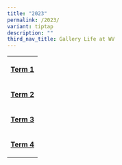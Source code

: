```yaml
---
title: "2023"
permalink: /2023/
variant: tiptap
description: ""
third_nav_title: Gallery Life at WV
---
```

<table style="minWidth: 25px">
<colgroup>
<col>
</colgroup>
<tbody>
<tr>
<th rowspan="1" colspan="1">
<p><strong><a href="/our-pride/gallery-life-at-wv/2023/" rel="noopener nofollow" target="_blank">Term 1</a></strong>
</p>
</th>
</tr>
<tr>
<td rowspan="1" colspan="1">
<p><strong><a href="/our-pride/gallery-life-at-wv/2023/" rel="noopener nofollow" target="_blank">Term 2</a></strong>
</p>
</td>
</tr>
<tr>
<td rowspan="1" colspan="1">
<p><strong><a href="/our-pride/gallery-life-at-wv/2023/" rel="noopener nofollow" target="_blank">Term 3</a></strong>
</p>
</td>
</tr>
<tr>
<td rowspan="1" colspan="1">
<p><strong><a href="/our-pride/gallery-life-at-wv/2023/" rel="noopener nofollow" target="_blank">Term 4</a></strong>
</p>
</td>
</tr>
</tbody>
</table>
<p></p>